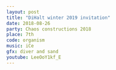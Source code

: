 ```yaml
---
layout: post
title: "DiHalt winter 2019 invitation"
date: 2018-08-26
party: Chaos constructions 2018
place: 7th
code: organism
music: iCe
gfx: diver and sand
youtube: LeeOoY1kf_E
---
```

